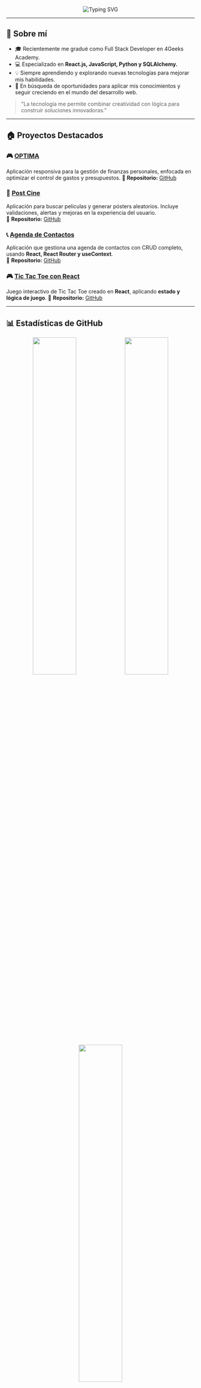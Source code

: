 <div align="center">
  <img src="https://readme-typing-svg.demolab.com?font=Fira+Code&size=28&duration=1200&pause=1000&color=FFFFFF&center=true&vCenter=true&multiline=true&repeat=false&random=false&width=1000&height=120&lines=Soy+Pablo+Querales;Desarrollador+Web+Full+Stack;Apasionado+por+la+tecnología+y+la+resolución+de+problemas" alt="Typing SVG" />
</div>

---

## 🚀 Sobre mí  

- 🎓 Recientemente me gradué como Full Stack Developer en 4Geeks Academy.
- 💻 Especializado en **React.js, JavaScript, Python y SQLAlchemy.**
- 💡 Siempre aprendiendo y explorando nuevas tecnologías para mejorar mis habilidades.
- 💼 En búsqueda de oportunidades para aplicar mis conocimientos y seguir creciendo en el mundo del desarrollo web.  

> "La tecnología me permite combinar creatividad con lógica para construir soluciones innovadoras."  

---

## 🏠 Proyectos Destacados  

### 🎮 **[OPTIMA](https://github.com/PabloQuerales/optima-app)**  
Aplicación responsiva para la gestión de finanzas personales, enfocada en optimizar el control de gastos y presupuestos. 
🔗 **Repositorio:** [GitHub](https://github.com/PabloQuerales/optima-app)  

### 🎥 **[Post Cine](https://github.com/PabloQuerales/buscador-de-pel-culas-con-react)**  
Aplicación para buscar películas y generar pósters aleatorios. Incluye validaciones, alertas y mejoras en la experiencia del usuario.  
🔗 **Repositorio:** [GitHub](https://github.com/PabloQuerales/buscador-de-pel-culas-con-react)  

### 📞 **[Agenda de Contactos](https://github.com/PabloQuerales/agenda-de-contactos)**  
Aplicación que gestiona una agenda de contactos con CRUD completo, usando **React, React Router y useContext**.  
🔗 **Repositorio:** [GitHub](https://github.com/PabloQuerales/agenda-de-contactos)  

### 🎮 **[Tic Tac Toe con React](https://github.com/PabloQuerales/tic-tac-toe-react)**  
Juego interactivo de Tic Tac Toe creado en **React**, aplicando **estado y lógica de juego**.
🔗 **Repositorio:** [GitHub](https://github.com/PabloQuerales/tic-tac-toe-react)  

---

## 📊 Estadísticas de GitHub  

<p align="center">
  <img width="48%" src="https://github-readme-stats.vercel.app/api?username=PabloQuerales&show_icons=true&theme=radical" />
  <img width="48%" src="https://github-readme-streak-stats.herokuapp.com/?user=PabloQuerales&theme=radical" />
</p>

<p align="center">
  <img width="48%" src="https://github-readme-stats.vercel.app/api/top-langs/?username=PabloQuerales&layout=compact&theme=radical" />
</p>

---

## 📚 Tecnologías y herramientas  

- **Frontend:** HTML, CSS, JavaScript, React
- **Backend:** Python,Flask, SQLAlchemy, APIs REST  
- **Base de Datos:** PostgreSQL  
- **Herramientas:** Git, GitHub, JWT, Postman  

---

## 📝 Certificaciones  

- 🌟 **Full Stack Developer** - 4Geeks Academy  

---

## 📞 Conéctate conmigo  

- 🏢 **LinkedIn:** [linkedin.com/in/pabloquerales](https://www.linkedin.com/in/pabloquerales)  
- 👨‍💻 **GitHub:** [github.com/PabloQuerales](https://github.com/PabloQuerales)  

---

🚀 Siempre buscando nuevos desafíos y oportunidades para crecer en el mundo del desarrollo web. 🌟
